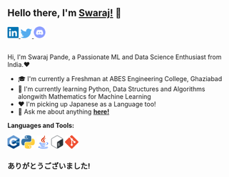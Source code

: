 ## Hello there, I'm [**Swaraj!**](https://github.com/swarajpande4) 👋

<a href="https://www.linkedin.com/in/swaraj-pande-621130189/"> 
    <img aling="left" alt="Swaraj Pande | LinkedIn" width=25px
    src=https://github.com/swarajpande4/swarajpande4/blob/master/assets/linkedin.png>
</a>
<a href="https://twitter.com/PandeSwaraj"> 
    <img aling="left" alt="Swaraj Pande | Twitter" width=26px
    src=https://github.com/swarajpande4/swarajpande4/blob/master/assets/twitter.png>
</a>
<a href="https://discord.gg/TV7SDz"> 
    <img aling="left" alt="Swaraj Pande | Discord" width=26px
    src=https://github.com/swarajpande4/swarajpande4/blob/master/assets/discord.png>
</a>

<br />
<br />

Hi, I'm Swaraj Pande, a Passionate ML and Data Science Enthusiast from India.❤️
- 🎓 I'm currently a Freshman at ABES Engineering College, Ghaziabad
- 🔎 I'm currently learning Python, Data Structures and Algorithms alongwith Mathematics for Machine Learning
- ❤️ I'm picking up Japanese as a Language too!
- 💬 Ask me about anything [**here!**](https://github.com/swarajpande4/swarajpande4/issues)

**Languages and Tools:**

<code><img height="30"
    src="https://github.com/swarajpande4/swarajpande4/blob/master/assets/cpp.png"></code>
<code><img height="30"
    src="https://github.com/swarajpande4/swarajpande4/blob/master/assets/python.png"></code>
<code><img height="30"
    src="https://github.com/swarajpande4/swarajpande4/blob/master/assets/java.png"></code>
<code><img height="30"
    src="https://github.com/swarajpande4/swarajpande4/blob/master/assets/bash.png"></code> 
<code><img height="30"
    src="https://github.com/swarajpande4/swarajpande4/blob/master/assets/git.png"></code>

### ありがとうございました!
